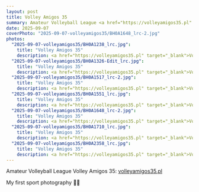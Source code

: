 ```yaml
---
layout: post
title: Volley Amigos 35
summary: Amateur Volleyball League <a href="https://volleyamigos35.pl" target="_blank">Volley Amigos 35</a>
date: 2025-09-07
coverPhoto: "2025-09-07-volleyamigos35/BH0A1648_lrc-2.jpg"
photos:
  "2025-09-07-volleyamigos35/BH0A1238_lrc.jpg":
    title: "Volley Amigos 35"
    description: <a href="https://volleyamigos35.pl" target="_blank">Volley Amigos 35</a>
  "2025-09-07-volleyamigos35/BH0A1326-Edit_lrc.jpg":
    title: "Volley Amigos 35"
    description: <a href="https://volleyamigos35.pl" target="_blank">Volley Amigos 35</a>
  "2025-09-07-volleyamigos35/BH0A1517_lrc-2.jpg":
    title: "Volley Amigos 35"
    description: <a href="https://volleyamigos35.pl" target="_blank">Volley Amigos 35</a>
  "2025-09-07-volleyamigos35/BH0A1551_lrc.jpg":
    title: "Volley Amigos 35"
    description: <a href="https://volleyamigos35.pl" target="_blank">Volley Amigos 35</a>
  "2025-09-07-volleyamigos35/BH0A1648_lrc-2.jpg":
    title: "Volley Amigos 35"
    description: <a href="https://volleyamigos35.pl" target="_blank">Volley Amigos 35</a>
  "2025-09-07-volleyamigos35/BH0A1710_lrc.jpg":
    title: "Volley Amigos 35"
    description: <a href="https://volleyamigos35.pl" target="_blank">Volley Amigos 35</a>
  "2025-09-07-volleyamigos35/BH0A2358_lrc.jpg":
    title: "Volley Amigos 35"
    description: <a href="https://volleyamigos35.pl" target="_blank">Volley Amigos 35</a>
---
```


Amateur Volleyball League Volley Amigos 35: [volleyamigos35.pl](https://volleyamigos35.pl/)

My first sport photography 🏐🏅
